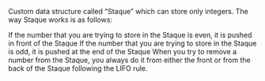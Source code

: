 Custom data structure called “Staque” which can store only integers. The way Staque works is as follows:

If the number that you are trying to store in the Staque is even, it is pushed in front of the Staque
If the number that you are trying to store in the Staque is odd, it is pushed at the end of the Staque
When you try to remove a number from the Staque, you always do it from either the front or from the back of the Staque following the LIFO rule.
